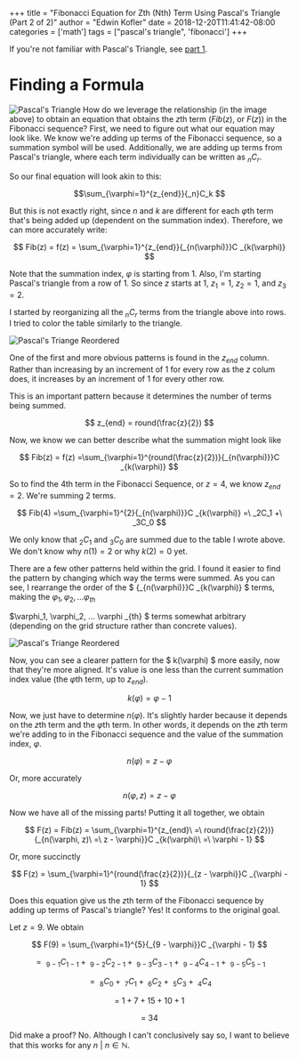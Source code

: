 +++
title = "Fibonacci Equation for Zth (Nth) Term Using Pascal's Triangle (Part 2 of 2)"
author = "Edwin Kofler"
date = 2018-12-20T11:41:42-08:00
categories = ['math']
tags = ["pascal's triangle", 'fibonacci']
+++

If you're not familiar with Pascal's Triangle, see [part 1](/posts/fibonacci-equation-using-pascals-triangle-part-1/).

# Finding a Formula

![Pascal's Triangle](../fibonacci-equation-using-pascals-triangle-part-1/pascals-triangle-2.png)
How do we leverage the relationship (in the image above) to obtain an equation that obtains the $z$th term ($Fib(z)$, or $F(z)$) in the Fibonacci sequence? First, we need to figure out what our equation may look like. We know we're adding up terms of the Fibonacci sequence, so a summation symbol will be used. Additionally, we are adding up terms from Pascal's triangle, where each term individually can be written as $_nC_r$.

So our final equation will look akin to this:

$$\sum_{\varphi=1}^{z_{end}}{_n}C_k $$

But this is not exactly right, since $n$ and $k$ are different for each $\varphi$th term that's being added up (dependent on the summation index). Therefore, we can more accurately write:

$$ Fib(z) = f(z) = \sum_{\varphi=1}^{z_{end}}{_{n(\varphi)}}C _{k(\varphi)} $$

Note that the summation index, $\varphi$ is starting from $1$. Also, I'm starting Pascal's triangle from a row of 1. So since $z$ starts at 1, $z_1 = 1$, $z_2 = 1$, and $z_3 = 2$.

I started by reorganizing all the $_nC_r$ terms from the triangle above into rows. I tried to color the table similarly to the triangle.

![Pascal's Triange Reordered](../fibonacci-equation-using-pascals-triangle-part-1/pascals-triangle-3.png)

One of the first and more obvious patterns is found in the $z_{end}$ column. Rather than increasing by an increment of $1$ for every row as the $z$ colum does, it increases by an increment of $1$ for every other row.

This is an important pattern because it determines the number of terms being summed.

$$ z_{end} = round(\frac{z}{2}) $$

Now, we know we can better describe what the summation might look like

$$ Fib(z) = f(z) =\sum_{\varphi=1}^{round(\frac{z}{2})}{_{n(\varphi)}}C _{k(\varphi)} $$

So to find the $4$th term in the Fibonacci Sequence, or $z = 4$, we know $z_{end} = 2$. We're summing $2$ terms.

$$ Fib(4) =\sum_{\varphi=1}^{2}{_{n(\varphi)}}C _{k(\varphi)} =\ _2C_1 +\ _3C_0 $$

We only know that $_2C_1$ and $_3C_0$ are summed due to the table I wrote above. We don't know why $n(1) = 2$ or why $k(2) = 0$ yet.

There are a few other patterns held within the grid. I found it easier to find the pattern by changing which way the terms were summed. As you can see, I rearrange the order of the $ {_{n(\varphi)}}C _{k(\varphi)} $ terms, making the $\varphi_1, \varphi_2, \ldots {\varphi} _{th}$

$\varphi_1, \varphi_2, ... \varphi _{th} $ terms somewhat arbitrary (depending on the grid structure rather than concrete values).

![Pascal's Triange Reordered](../fibonacci-equation-using-pascals-triangle-part-1/pascals-triangle-4.png)

Now, you can see a clearer pattern for the $ k(\varphi) $ more easily, now that they're more aligned. It's value is one less than the current summation index value (the $\varphi$th term, up to $z_{end}$).

$$ k(\varphi) = \varphi - 1 $$

Now, we just have to determine $n(\varphi)$. It's slightly harder because it depends on the $z$th term and the $\varphi$th term. In other words, it depends on the $z$th term we're adding to in the Fibonacci sequence and the value of the summation index, $\varphi$.

$$ n(\varphi) = z - \varphi $$

Or, more accurately

$$ n(\varphi, z) = z - \varphi $$

Now we have all of the missing parts! Putting it all together, we obtain

$$ F(z) = Fib(z) = \sum_{\varphi=1}^{z_{end}\ =\  round(\frac{z}{2})} {_{n(\varphi, z)\  =\  z - \varphi}}C _{k(\varphi)\  =\  \varphi - 1} $$

Or, more succinctly

$$ F(z) = \sum_{\varphi=1}^{round(\frac{z}{2})}{_{z - \varphi}}C _{\varphi - 1} $$

Does this equation give us the $z$th term of the Fibonacci sequence by adding up terms of Pascal's triangle? Yes! It conforms to the original goal.

Let $z = 9$. We obtain

$$ F(9) = \sum_{\varphi=1}^{5}{_{9 - \varphi}}C _{\varphi - 1} $$

$$
=\ _{9 - 1}C _{1 - 1} +
   \ _{9 - 2}C _{2 - 1} +
   \ _{9 - 3}C _{3 - 1} +
   \ _{9 - 4}C _{4 - 1} +
   \ _{9 - 5}C _{5 - 1}
$$

$$
=\ _{8}C _{0} +
\ _{7}C _{1} +
\ _{6}C _{2} +
\ _{5}C _{3} +
\ _{4}C _{4}
$$

$$=\ 1 + 7 + 15 + 10 + 1$$

$$=\ 34$$

Did make a proof? No.
Although I can't conclusively say so, I want to believe that this works for any $n\ |\ n \in \mathbb{N}$.
